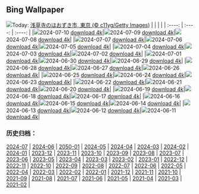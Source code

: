 ## Bing Wallpaper
![](https://global.bing.com/th?id=OHR.Lanternplant2024_JA-JP2260534010_UHD.jpg&w=1000)Today: [浅草寺のほおずき市, 東京 (© c11yg/Getty Images)](https://global.bing.com/th?id=OHR.Lanternplant2024_JA-JP2260534010_UHD.jpg)
|      |      |      |
| :----: | :----: | :----: |
|![](https://global.bing.com/th?id=OHR.Lanternplant2024_JA-JP2260534010_UHD.jpg&pid=hp&w=384&h=216&rs=1&c=4)2024-07-10 [download 4k](https://global.bing.com/th?id=OHR.Lanternplant2024_JA-JP2260534010_UHD.jpg)|![](https://global.bing.com/th?id=OHR.TalampayaNP_JA-JP2093558410_UHD.jpg&pid=hp&w=384&h=216&rs=1&c=4)2024-07-09 [download 4k](https://global.bing.com/th?id=OHR.TalampayaNP_JA-JP2093558410_UHD.jpg)|![](https://global.bing.com/th?id=OHR.NorwayBlueberries_JA-JP1900215964_UHD.jpg&pid=hp&w=384&h=216&rs=1&c=4)2024-07-08 [download 4k](https://global.bing.com/th?id=OHR.NorwayBlueberries_JA-JP1900215964_UHD.jpg)|
|![](https://global.bing.com/th?id=OHR.Tanabata2024_JA-JP1586960009_UHD.jpg&pid=hp&w=384&h=216&rs=1&c=4)2024-07-07 [download 4k](https://global.bing.com/th?id=OHR.Tanabata2024_JA-JP1586960009_UHD.jpg)|![](https://global.bing.com/th?id=OHR.ConwyRiver_JA-JP1379612776_UHD.jpg&pid=hp&w=384&h=216&rs=1&c=4)2024-07-06 [download 4k](https://global.bing.com/th?id=OHR.ConwyRiver_JA-JP1379612776_UHD.jpg)|![](https://global.bing.com/th?id=OHR.NoahBeach_JA-JP0901623378_UHD.jpg&pid=hp&w=384&h=216&rs=1&c=4)2024-07-05 [download 4k](https://global.bing.com/th?id=OHR.NoahBeach_JA-JP0901623378_UHD.jpg)|
|![](https://global.bing.com/th?id=OHR.YenBaiTerraces_JA-JP0209668675_UHD.jpg&pid=hp&w=384&h=216&rs=1&c=4)2024-07-04 [download 4k](https://global.bing.com/th?id=OHR.YenBaiTerraces_JA-JP0209668675_UHD.jpg)|![](https://global.bing.com/th?id=OHR.MeerkatManor_JA-JP0029401551_UHD.jpg&pid=hp&w=384&h=216&rs=1&c=4)2024-07-03 [download 4k](https://global.bing.com/th?id=OHR.MeerkatManor_JA-JP0029401551_UHD.jpg)|![](https://global.bing.com/th?id=OHR.ItalicaRuins_JA-JP9815947599_UHD.jpg&pid=hp&w=384&h=216&rs=1&c=4)2024-07-02 [download 4k](https://global.bing.com/th?id=OHR.ItalicaRuins_JA-JP9815947599_UHD.jpg)|
|![](https://global.bing.com/th?id=OHR.FisgardLighthouse_JA-JP9618708130_UHD.jpg&pid=hp&w=384&h=216&rs=1&c=4)2024-07-01 [download 4k](https://global.bing.com/th?id=OHR.FisgardLighthouse_JA-JP9618708130_UHD.jpg)|![](https://global.bing.com/th?id=OHR.UbudBali_JA-JP9425870638_UHD.jpg&pid=hp&w=384&h=216&rs=1&c=4)2024-06-30 [download 4k](https://global.bing.com/th?id=OHR.UbudBali_JA-JP9425870638_UHD.jpg)|![](https://global.bing.com/th?id=OHR.TourCorsica_JA-JP9224507458_UHD.jpg&pid=hp&w=384&h=216&rs=1&c=4)2024-06-29 [download 4k](https://global.bing.com/th?id=OHR.TourCorsica_JA-JP9224507458_UHD.jpg)|
|![](https://global.bing.com/th?id=OHR.ChristopherPark_JA-JP8669771947_UHD.jpg&pid=hp&w=384&h=216&rs=1&c=4)2024-06-28 [download 4k](https://global.bing.com/th?id=OHR.ChristopherPark_JA-JP8669771947_UHD.jpg)|![](https://global.bing.com/th?id=OHR.Ayame2024_JA-JP3356201078_UHD.jpg&pid=hp&w=384&h=216&rs=1&c=4)2024-06-27 [download 4k](https://global.bing.com/th?id=OHR.Ayame2024_JA-JP3356201078_UHD.jpg)|![](https://global.bing.com/th?id=OHR.SpringCaveDale_JA-JP3237523322_UHD.jpg&pid=hp&w=384&h=216&rs=1&c=4)2024-06-26 [download 4k](https://global.bing.com/th?id=OHR.SpringCaveDale_JA-JP3237523322_UHD.jpg)|
|![](https://global.bing.com/th?id=OHR.FireWave_JA-JP3002445647_UHD.jpg&pid=hp&w=384&h=216&rs=1&c=4)2024-06-25 [download 4k](https://global.bing.com/th?id=OHR.FireWave_JA-JP3002445647_UHD.jpg)|![](https://global.bing.com/th?id=OHR.FloresIsland_JA-JP2788584919_UHD.jpg&pid=hp&w=384&h=216&rs=1&c=4)2024-06-24 [download 4k](https://global.bing.com/th?id=OHR.FloresIsland_JA-JP2788584919_UHD.jpg)|![](https://global.bing.com/th?id=OHR.Lavender2024_JA-JP2620797533_UHD.jpg&pid=hp&w=384&h=216&rs=1&c=4)2024-06-23 [download 4k](https://global.bing.com/th?id=OHR.Lavender2024_JA-JP2620797533_UHD.jpg)|
|![](https://global.bing.com/th?id=OHR.BrazilRainforest_JA-JP2489498028_UHD.jpg&pid=hp&w=384&h=216&rs=1&c=4)2024-06-22 [download 4k](https://global.bing.com/th?id=OHR.BrazilRainforest_JA-JP2489498028_UHD.jpg)|![](https://global.bing.com/th?id=OHR.LewaGiraffe_JA-JP1858057864_UHD.jpg&pid=hp&w=384&h=216&rs=1&c=4)2024-06-21 [download 4k](https://global.bing.com/th?id=OHR.LewaGiraffe_JA-JP1858057864_UHD.jpg)|![](https://global.bing.com/th?id=OHR.KokinoMacedonia_JA-JP1713805484_UHD.jpg&pid=hp&w=384&h=216&rs=1&c=4)2024-06-20 [download 4k](https://global.bing.com/th?id=OHR.KokinoMacedonia_JA-JP1713805484_UHD.jpg)|
|![](https://global.bing.com/th?id=OHR.FlorenceDuomo_JA-JP1549442901_UHD.jpg&pid=hp&w=384&h=216&rs=1&c=4)2024-06-19 [download 4k](https://global.bing.com/th?id=OHR.FlorenceDuomo_JA-JP1549442901_UHD.jpg)|![](https://global.bing.com/th?id=OHR.LupinIceland_JA-JP1350338976_UHD.jpg&pid=hp&w=384&h=216&rs=1&c=4)2024-06-18 [download 4k](https://global.bing.com/th?id=OHR.LupinIceland_JA-JP1350338976_UHD.jpg)|![](https://global.bing.com/th?id=OHR.HummingThistle_JA-JP1170638705_UHD.jpg&pid=hp&w=384&h=216&rs=1&c=4)2024-06-17 [download 4k](https://global.bing.com/th?id=OHR.HummingThistle_JA-JP1170638705_UHD.jpg)|
|![](https://global.bing.com/th?id=OHR.RedFoxDad_JA-JP0937901099_UHD.jpg&pid=hp&w=384&h=216&rs=1&c=4)2024-06-16 [download 4k](https://global.bing.com/th?id=OHR.RedFoxDad_JA-JP0937901099_UHD.jpg)|![](https://global.bing.com/th?id=OHR.NazareWave_JA-JP0665828544_UHD.jpg&pid=hp&w=384&h=216&rs=1&c=4)2024-06-15 [download 4k](https://global.bing.com/th?id=OHR.NazareWave_JA-JP0665828544_UHD.jpg)|![](https://global.bing.com/th?id=OHR.DhakaBangladesh_JA-JP0528290685_UHD.jpg&pid=hp&w=384&h=216&rs=1&c=4)2024-06-14 [download 4k](https://global.bing.com/th?id=OHR.DhakaBangladesh_JA-JP0528290685_UHD.jpg)|
|![](https://global.bing.com/th?id=OHR.RegistanUzbekistan_JA-JP4174949023_UHD.jpg&pid=hp&w=384&h=216&rs=1&c=4)2024-06-13 [download 4k](https://global.bing.com/th?id=OHR.RegistanUzbekistan_JA-JP4174949023_UHD.jpg)|![](https://global.bing.com/th?id=OHR.BigBendMilkyWay_JA-JP3523395036_UHD.jpg&pid=hp&w=384&h=216&rs=1&c=4)2024-06-12 [download 4k](https://global.bing.com/th?id=OHR.BigBendMilkyWay_JA-JP3523395036_UHD.jpg)|![](https://global.bing.com/th?id=OHR.Ajisai2024_JA-JP3414608133_UHD.jpg&pid=hp&w=384&h=216&rs=1&c=4)2024-06-11 [download 4k](https://global.bing.com/th?id=OHR.Ajisai2024_JA-JP3414608133_UHD.jpg)|

### 历史归档：
[2024-07](https://github.com/niumoo/bing-wallpaper/tree/main/picture/2024-07/) | [2024-06](https://github.com/niumoo/bing-wallpaper/tree/main/picture/2024-06/) | [2050-01](https://github.com/niumoo/bing-wallpaper/tree/main/picture/2050-01/) | [2024-05](https://github.com/niumoo/bing-wallpaper/tree/main/picture/2024-05/) | [2024-04](https://github.com/niumoo/bing-wallpaper/tree/main/picture/2024-04/) | [2024-03](https://github.com/niumoo/bing-wallpaper/tree/main/picture/2024-03/) | [2024-02](https://github.com/niumoo/bing-wallpaper/tree/main/picture/2024-02/) | [2024-01](https://github.com/niumoo/bing-wallpaper/tree/main/picture/2024-01/) | 
[2023-12](https://github.com/niumoo/bing-wallpaper/tree/main/picture/2023-12/) | [2023-11](https://github.com/niumoo/bing-wallpaper/tree/main/picture/2023-11/) | [2023-10](https://github.com/niumoo/bing-wallpaper/tree/main/picture/2023-10/) | [2023-09](https://github.com/niumoo/bing-wallpaper/tree/main/picture/2023-09/) | [2023-08](https://github.com/niumoo/bing-wallpaper/tree/main/picture/2023-08/) | [2023-07](https://github.com/niumoo/bing-wallpaper/tree/main/picture/2023-07/) | [2023-06](https://github.com/niumoo/bing-wallpaper/tree/main/picture/2023-06/) | [2023-05](https://github.com/niumoo/bing-wallpaper/tree/main/picture/2023-05/) | 
[2023-04](https://github.com/niumoo/bing-wallpaper/tree/main/picture/2023-04/) | [2023-03](https://github.com/niumoo/bing-wallpaper/tree/main/picture/2023-03/) | [2023-02](https://github.com/niumoo/bing-wallpaper/tree/main/picture/2023-02/) | [2023-01](https://github.com/niumoo/bing-wallpaper/tree/main/picture/2023-01/) | [2022-12](https://github.com/niumoo/bing-wallpaper/tree/main/picture/2022-12/) | [2022-11](https://github.com/niumoo/bing-wallpaper/tree/main/picture/2022-11/) | [2022-10](https://github.com/niumoo/bing-wallpaper/tree/main/picture/2022-10/) | [2022-09](https://github.com/niumoo/bing-wallpaper/tree/main/picture/2022-09/) | 
[2022-08](https://github.com/niumoo/bing-wallpaper/tree/main/picture/2022-08/) | [2022-07](https://github.com/niumoo/bing-wallpaper/tree/main/picture/2022-07/) | [2022-06](https://github.com/niumoo/bing-wallpaper/tree/main/picture/2022-06/) | [2022-05](https://github.com/niumoo/bing-wallpaper/tree/main/picture/2022-05/) | [2022-04](https://github.com/niumoo/bing-wallpaper/tree/main/picture/2022-04/) | [2022-03](https://github.com/niumoo/bing-wallpaper/tree/main/picture/2022-03/) | [2022-02](https://github.com/niumoo/bing-wallpaper/tree/main/picture/2022-02/) | [2022-01](https://github.com/niumoo/bing-wallpaper/tree/main/picture/2022-01/) | 
[2021-12](https://github.com/niumoo/bing-wallpaper/tree/main/picture/2021-12/) | [2021-11](https://github.com/niumoo/bing-wallpaper/tree/main/picture/2021-11/) | [2021-10](https://github.com/niumoo/bing-wallpaper/tree/main/picture/2021-10/) | [2021-09](https://github.com/niumoo/bing-wallpaper/tree/main/picture/2021-09/) | [2021-08](https://github.com/niumoo/bing-wallpaper/tree/main/picture/2021-08/) | [2021-07](https://github.com/niumoo/bing-wallpaper/tree/main/picture/2021-07/) | [2021-06](https://github.com/niumoo/bing-wallpaper/tree/main/picture/2021-06/) | [2021-05](https://github.com/niumoo/bing-wallpaper/tree/main/picture/2021-05/) | 
[2021-04](https://github.com/niumoo/bing-wallpaper/tree/main/picture/2021-04/) | [2021-03](https://github.com/niumoo/bing-wallpaper/tree/main/picture/2021-03/) | [2021-02](https://github.com/niumoo/bing-wallpaper/tree/main/picture/2021-02/) | 
